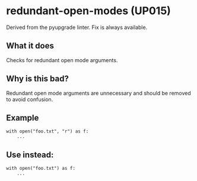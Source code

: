 # redundant-open-modes (UP015)
Derived from the pyupgrade linter.
Fix is always available.
## What it does
Checks for redundant open mode arguments.
## Why is this bad?
Redundant open mode arguments are unnecessary and should be removed to
avoid confusion.
## Example
```
with open("foo.txt", "r") as f:
    ...
```
## Use instead:
```
with open("foo.txt") as f:
    ...
```